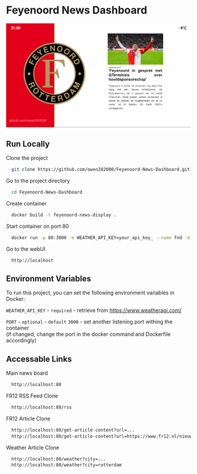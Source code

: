 # Feyenoord News Dashboard

![Dashboard](docs/assets/screenshot-dashboard.png)

## Run Locally

Clone the project

```bash
  git clone https://github.com/owen282000/Feyenoord-News-Dashboard.git
```

Go to the project directory

```bash
  cd Feyenoord-News-Dashboard
```

Create container

```bash
  docker build -t feyenoord-news-display .
```

Start container on port 80

```bash
  docker run -p 80:3000 -e WEATHER_API_KEY=your_api_key_ --name fnd -d feyenoord-news-display
```

Go to the webUI

```bash
  http://localhost
```

## Environment Variables

To run this project, you can set the following environment variables in Docker: 

`WEATHER_API_KEY` - `required` - retrieve from https://www.weatherapi.com/

`PORT` - `optional` - `default` `3000` - set another listening port withing the container 
\
(if changed, change the port in the docker command and Dockerfile accordingly)

## Accessable Links

Main news board

```bash
  http://localhost:80
```
    
FR12 RSS Feed Clone

```bash
  http://localhost:80/rss
```
    
FR12 Article Clone

```bash
  http://localhost:80/get-article-content?url=...
  http://localhost:80/get-article-content?url=https://www.fr12.nl/nieuws/lukaku-sprak-met-karsdorp-feyenoord-speelt-heel-goed
```
    
Weather Article Clone

```bash
  http://localhost:80/weather?city=...
  http://localhost:80/weather?city=rotterdam
```
    